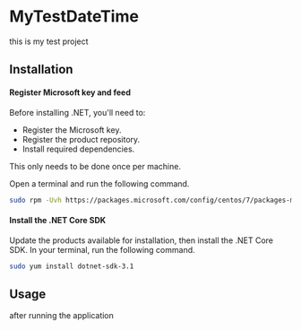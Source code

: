 # MyTestDateTime

this is my test project

## Installation

#### Register Microsoft key and feed
Before installing .NET, you'll need to:

 * Register the Microsoft key.
 * Register the product repository.
 * Install required dependencies.

This only needs to be done once per machine.

Open a terminal and run the following command.

```bash
sudo rpm -Uvh https://packages.microsoft.com/config/centos/7/packages-microsoft-prod.rpm
```

#### Install the .NET Core SDK
Update the products available for installation, then install the .NET Core SDK. In your terminal, run the following command.

```bash
sudo yum install dotnet-sdk-3.1
```

## Usage

after running the application
```python

```